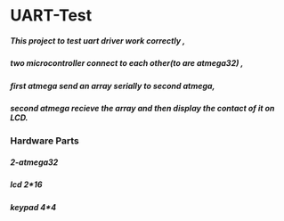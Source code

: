 # UART-Test
##### This project to test uart driver work correctly , 
##### two microcontroller connect to each other(to are atmega32) ,
##### first atmega send an array serially to second atmega,
##### second atmega recieve the array and then display the contact of it on LCD.

### Hardware Parts
##### 2-atmega32
##### lcd 2*16
##### keypad 4*4
